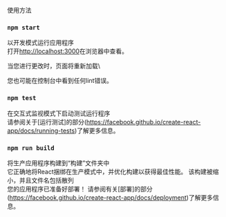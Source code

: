 使用方法

### `npm start`

以开发模式运行应用程序\
打开[http://localhost:3000](http://localhost:3000)在浏览器中查看。

当您进行更改时，页面将重新加载\

您也可能在控制台中看到任何lint错误。

### `npm test`
在交互式监视模式下启动测试运行程序\
请参阅关于[运行测试]的部分(https://facebook.github.io/create-react-app/docs/running-tests)了解更多信息。

### `npm run build`

将生产应用程序构建到“构建”文件夹中\
它正确地将React捆绑在生产模式中，并优化构建以获得最佳性能。
该构建被缩小，并且文件名包括散列\
您的应用程序已准备好部署！
请参阅有关[部署]的部分(https://facebook.github.io/create-react-app/docs/deployment)了解更多信息。
